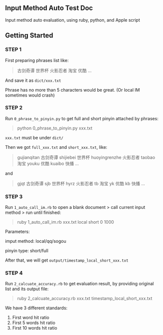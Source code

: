 Input Method Auto Test Doc
---

Input method auto evaluation, using ruby, python, and Apple script

## Getting Started

### STEP 1

First preparing phrases list like: 
> 古剑奇谭
> 世界杯
> 火影忍者
> 淘宝
> 优酷
> ...

And save it as `dict/xxx.txt`

Phrase has no more than 5 characters would be great. (Or local IM sometimes would crash)

### STEP 2

Run `0_phrase_to_pinyin.py` to get full and short pinyin attached by phrases:

> python 0_phrase_to_pinyin.py xxx.txt

`xxx.txt` must be under `dict/`

Then we got `full_xxx.txt` and `short_xxx.txt`, like:
> gujianqitan 古剑奇谭
> shijiebei 世界杯
> huoyingrenzhe 火影忍者
> taobao 淘宝
> youku 优酷
> kuaibo 快播
> ...

and
> gjqt 古剑奇谭
> sjb 世界杯
> hyrz 火影忍者
> tb 淘宝
> yk 优酷
> kb 快播
> ...

### STEP 3

Run `1_auto_call_im.rb` to open a blank document > call current input method > run until finished:

> ruby 1_auto_call_im.rb xxx.txt local short 0 1000

Parameters:

imput method: local/qq/sogou

pinyin type: short/full

[from,to]: optional

After that, we will get `output/timestamp_local_short_xxx.txt`

### STEP 4

Run `2_calcuate_accuracy.rb` to get evaluation result, by providing original list and its output file:

> ruby 2_calcuate_accuracy.rb xxx.txt timestamp_local_short_xxx.txt

We have 3 different standards: 

1. First word hit ratio
2. First 5 words hit ratio
3. First 10 words hit ratio
